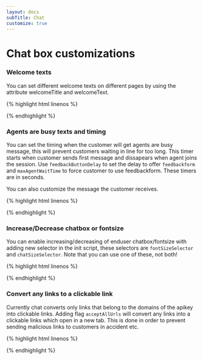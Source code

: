 ```yaml
---
layout: docs
subTitle: Chat
customize: true
---
```

# Chat box customizations

### Welcome texts

You can set different welcome texts on different pages by using the attribute welcomeTitle and welcomeText.


{% highlight html linenos %}
<scrip src="https://saas.smilee.io/assets/javascripts/cobrowse.js" charset="UTF-8"></script>
<script>
  Cobrowse.create({
    apiKey: "LQt/yocAfcWRAt...",
    welcomeTitle: 'Hello there!',
    welcomeText: 'That is a nice looking coat!'
  });
</script>
{% endhighlight %}


### Agents are busy texts and timing

You can set the timing when the customer will get agents are busy message, this will prevent customers waiting in line for too long. This timer starts when customer sends first message and dissapears when agent joins the session. Use `feedbackButtonDelay` to set the delay to offer `feedbackform` and `maxAgentWaitTime` to force customer to use feedbackform. These timers are in seconds.

You can also customize the message the customer receives.

{% highlight html linenos %}
<scrip src="https://saas.smilee.io/assets/javascripts/cobrowse.js" charset="UTF-8"></script>
<script>
  Cobrowse.create({
    apiKey: "LQt/yocAfcWRAt...",
    waitingForAgentMsg: 'Our agents are busy, you can also',
    waitingForAgentBtn: 'send us a message!',
    feedbackButtonDelay: 60,
    maxAgentWaitTime: 120
  });
</script>
{% endhighlight %}

### Increase/Decrease chatbox or fontsize

You can enable increasing/decreasing of enduser chatbox/fontsize with adding new selector in the init script, these selectors are `fontSizeSelector` and `chatSizeSelector`. Note that you can use one of these, not both!

{% highlight html linenos %}
<scrip src="https://saas.smilee.io/assets/javascripts/cobrowse.js" charset="UTF-8"></script>
<script>
  Cobrowse.create({
    apiKey: "LQt/yocAfcWRAt...",
    chatSizeSelector: true
  });
</script>
{% endhighlight %}


### Convert any links to a clickable link

Currently chat converts only links that belong to the domains of the apikey into clickable links. Adding flag `acceptAllUrls` will convert any links into a clickable links which open in a new tab. This is done in order to prevent sending malicious links to customers in accident etc.

{% highlight html linenos %}
<scrip src="https://saas.smilee.io/assets/javascripts/cobrowse.js" charset="UTF-8"></script>
<script>
  Cobrowse.create({
    apiKey: "LQt/yocAfcWRAt...",
    acceptAllUrls: true
  });
</script>
{% endhighlight %}